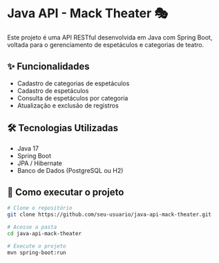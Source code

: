 # Java API - Mack Theater 🎭

Este projeto é uma API RESTful desenvolvida em Java com Spring Boot, voltada para o gerenciamento de espetáculos e categorias de teatro.

## ✨ Funcionalidades

- Cadastro de categorias de espetáculos
- Cadastro de espetáculos
- Consulta de espetáculos por categoria
- Atualização e exclusão de registros

## 🛠️ Tecnologias Utilizadas

- Java 17
- Spring Boot
- JPA / Hibernate
- Banco de Dados (PostgreSQL ou H2)

## 🚀 Como executar o projeto

```bash
# Clone o repositório
git clone https://github.com/seu-usuario/java-api-mack-theater.git

# Acesse a pasta
cd java-api-mack-theater

# Execute o projeto
mvn spring-boot:run
